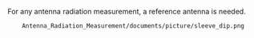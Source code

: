 For any antenna radiation measurement, a reference antenna is needed.


        Antenna_Radiation_Measurement/documents/picture/sleeve_dip.png
      
